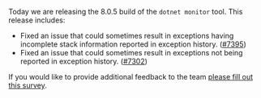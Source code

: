 Today we are releasing the 8.0.5 build of the `dotnet monitor` tool. This release includes:

- Fixed an issue that could sometimes result in exceptions having incomplete stack information reported in exception history. ([#7395](https://github.com/dotnet/dotnet-monitor/pull/7395))
- Fixed an issue that could sometimes result in exceptions not being reported in exception history. ([#7302](https://github.com/dotnet/dotnet-monitor/pull/7302))



If you would like to provide additional feedback to the team [please fill out this survey](https://aka.ms/dotnet-monitor-survey?src=rn).